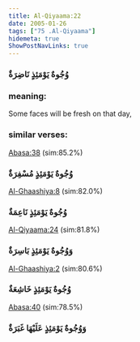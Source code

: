 ```yaml
---
title: Al-Qiyaama:22
date: 2005-01-26
tags: ["75 .Al-Qiyaama"]
hidemeta: true 
ShowPostNavLinks: true 
---
```

### وُجُوهٌ يَوْمَئِذٍ نَاضِرَةٌ
### meaning: 
Some faces will be fresh on that day,
### similar verses: 

[Abasa:38](/80/38) (sim:85.2%)

### وُجُوهٌ يَوْمَئِذٍ مُسْفِرَةٌ

[Al-Ghaashiya:8](/88/8) (sim:82.0%)

### وُجُوهٌ يَوْمَئِذٍ نَاعِمَةٌ

[Al-Qiyaama:24](/75/24) (sim:81.8%)

### وَوُجُوهٌ يَوْمَئِذٍ بَاسِرَةٌ

[Al-Ghaashiya:2](/88/2) (sim:80.6%)

### وُجُوهٌ يَوْمَئِذٍ خَاشِعَةٌ

[Abasa:40](/80/40) (sim:78.5%)

### وَوُجُوهٌ يَوْمَئِذٍ عَلَيْهَا غَبَرَةٌ
